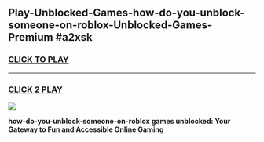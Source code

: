 
## Play-Unblocked-Games-how-do-you-unblock-someone-on-roblox-Unblocked-Games-Premium #a2xsk
<h3>
<a href="https://premium.freeplayer.one?title=how-do-you-unblock-someone-on-roblox&ref=12M">CLICK TO PLAY</a></h3>
<hr>

<h3>
<a href="https://premium.freeplayer.one?title=how-do-you-unblock-someone-on-roblox&ref=12M">CLICK 2 PLAY</a>
  
</h3>

<a href="https://premium.freeplayer.one?title=how-do-you-unblock-someone-on-roblox&ref=12M"><img src="https://clearcache.store/games.png"></a>


**how-do-you-unblock-someone-on-roblox games unblocked: Your Gateway to Fun and Accessible Online Gaming**
